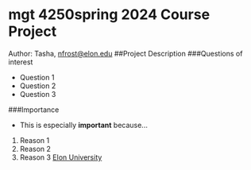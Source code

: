 # mgt 4250spring 2024 Course Project 
Author: Tasha, nfrost@elon.edu
##Project Description
###Questions of interest 
- Question 1
- Question 2
- Question 3
  
###Importance
- This is especially **important** because...
1. Reason 1
2. Reason 2
3. Reason 3 
[Elon University](https://www.elon.edu/)
